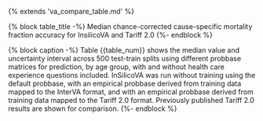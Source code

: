 {% extends 'va_compare_table.md' %}

{% block table_title -%}
Median chance-corrected cause-specific mortality fraction accuracy for InsilicoVA and Tariff 2.0
{%- endblock %}

{% block caption -%}
Table {{table_num}} shows the median value and uncertainty interval across 500 test-train
splits using different probbase matrices for prediction, by age group, with and
without health care experience questions included. InSilicoVA was run without
training using the default probbase, with an empirical probbase derived from
training data mapped to the InterVA format, and with an empirical probbase
derived from training data mapped to the Tariff 2.0 format. Previously published
Tariff 2.0 results are shown for comparison.
{%- endblock %}
